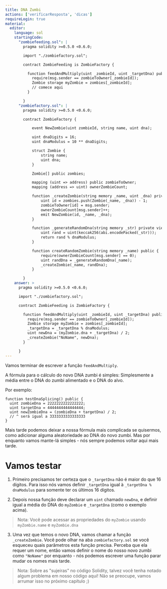 ```yaml
---
title: DNA Zumbi
actions: ['verificarResposta', 'dicas']
requireLogin: true
material:
  editor:
    language: sol
    startingCode:
      "zombiefeeding.sol": |
        pragma solidity >=0.5.0 <0.6.0;

        import "./zombiefactory.sol";

        contract ZombieFeeding is ZombieFactory {

          function feedAndMultiply(uint _zombieId, uint _targetDna) public {
            require(msg.sender == zombieToOwner[_zombieId]);
            Zombie storage myZombie = zombies[_zombieId];
            // comece aqui
          }

        }
      "zombiefactory.sol": |
        pragma solidity >=0.5.0 <0.6.0;

        contract ZombieFactory {

            event NewZombie(uint zombieId, string name, uint dna);

            uint dnaDigits = 16;
            uint dnaModulus = 10 ** dnaDigits;

            struct Zombie {
                string name;
                uint dna;
            }

            Zombie[] public zombies;

            mapping (uint => address) public zombieToOwner;
            mapping (address => uint) ownerZombieCount;

            function _createZombie(string memory _name, uint _dna) private {
                uint id = zombies.push(Zombie(_name, _dna)) - 1;
                zombieToOwner[id] = msg.sender;
                ownerZombieCount[msg.sender]++;
                emit NewZombie(id, _name, _dna);
            }

            function _generateRandomDna(string memory _str) private view returns (uint) {
                uint rand = uint(keccak256(abi.encodePacked(_str)));
                return rand % dnaModulus;
            }

            function createRandomZombie(string memory _name) public {
                require(ownerZombieCount[msg.sender] == 0);
                uint randDna = _generateRandomDna(_name);
                _createZombie(_name, randDna);
            }

        }
    answer: >
      pragma solidity >=0.5.0 <0.6.0;

      import "./zombiefactory.sol";

      contract ZombieFeeding is ZombieFactory {

        function feedAndMultiply(uint _zombieId, uint _targetDna) public {
          require(msg.sender == zombieToOwner[_zombieId]);
          Zombie storage myZombie = zombies[_zombieId];
          _targetDna = _targetDna % dnaModulus;
          uint newDna = (myZombie.dna + _targetDna) / 2;
          _createZombie("NoName", newDna);
        }

      }
---
```


Vamos terminar de escrever a função `feedAndMultiply`.

A fórmula para o cálculo do novo DNA zumbi é simples: Simplesmente a média entre o DNA do zumbi alimentado e o DNA do alvo.

Por exemplo:

```
function testDnaSplicing() public {
  uint zombieDna = 2222222222222222;
  uint targetDna = 4444444444444444;
  uint newZombieDna = (zombieDna + targetDna) / 2;
  // ^ será igual a 3333333333333333
}
```

Mais tarde podemos deixar a nossa fórmula mais complicada se quisermos, como adicionar alguma aleatoriedade ao DNA do novo zumbi. Mas por enquanto vamos mante-lá simples - nós sempre podemos voltar aqui mais tarde.

# Vamos testar

1. Primeiro precisamos ter certeza que o `_targetDna` não é maior do que 16 dígitos. Para isso nós vamos definir `_targetDna` igual à `_targetDna % dnaModulus` para somente ter os últimos 16 dígitos.

2. Depois nossa função deve declarar um `uint` chamado `newDna`, e definir igual a média do DNA do `myZombie` e `_targetDna` (como o exemplo acima).

  > Nota: Você pode acessar as propriedades do `myZombie` usando `myZombie.name` e `myZombie.dna`

3. Uma vez que temos o novo DNA, vamos chamar a função `_createZombie`. Você pode olhar na aba `zombiefactory.sol` se você esqueceu quais parâmetros esta função precisa. Perceba que ela requer um nome, então vamos definir o nome do nosso novo zumbi como `"NoName"` por enquanto - nós podemos escrever uma função parar mudar os nomes mais tarde.

> Nota: Sobre as "sujeiras" no código Solidity, talvez você tenha notado algum problema em nosso código aqui! Não se preocupe, vamos arrumar isso no próximo capítulo ;)
